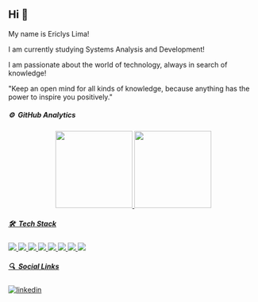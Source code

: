 ## Hi 👋

My name is Ericlys Lima!

I am currently studying Systems Analysis and Development!

I am passionate about the world of technology, always in search of knowledge!

"Keep an open mind for all kinds of knowledge, because anything has the power to inspire you positively."

<h5>⚙️ &nbsp;GitHub Analytics</h5>
<div align="center">
  <a href="https://github.com/EriclysLima">
  <img height="155em" src="https://github-readme-stats.vercel.app/api?username=EriclysLima&show_icons=true&theme=github_dark&include_all_commits=true&count_private=true"/>
  <img height="155em" src="https://github-readme-stats.vercel.app/api/top-langs/?username=EriclysLima&layout=compact&langs_count=7&theme=github_dark"/>
</div>
<div>
        <h5>🛠 &nbsp;Tech Stack</h5>
        <img src="https://img.shields.io/badge/-HTML-05122A?style=flat&logo=HTML5">
        <img src="https://img.shields.io/badge/-CSS-05122A?style=flat&logo=CSS3&logoColor=1572B6">
        <img src="https://img.shields.io/badge/-JavaScript-05122A?style=flat&logo=javascript">
        <img src="https://img.shields.io/badge/-Node.js-05122A?style=flat&logo=node.js">
        <img src="https://img.shields.io/badge/-Node.js-05122A?style=flat&logo=bootstrap">
        <img src="https://img.shields.io/badge/-Visual%20Studio%20Code-05122A?style=flat&logo=visual-studio-code&logoColor=007ACC">
        <img src="https://img.shields.io/badge/-Git-05122A?style=flat&logo=git">
        <img src="https://img.shields.io/badge/-GitHub-05122A?style=flat&logo=github">
</div>
<h5>🔍 &nbsp;Social Links</h5>
<a href="https://www.linkedin.com/in/Ericlys-Lima/" target="_blank">
  <img align="center" src="https://img.shields.io/badge/Ericlys Lima-05122A?style=flat&logo=linkedin" alt="linkedin"/>
</a>
